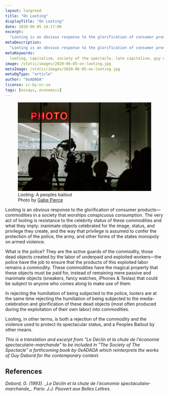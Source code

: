 ```yaml
---
layout: longread
title: "On Looting"
displayTitle: "On Looting"
date: 2020-06-05 14:17:00
excerpt:
  "Looting is an obvious response to the glorification of consumer products"
metaDescription:
  "Looting is an obvious response to the glorification of consumer products"
metaKeywords:
  looting, capitalism, society of the spectacle, late capitalism, guy debord
image: /static/images/2020-06-05-on-looting.jpg
metaImage: /static/images/2020-06-05-on-looting.jpg
metaOgType: "article"
author: "0xADADA"
license: cc-by-nc-sa
tags: [essays, economics]
---
```


<figure>
  <img src="/static/images/2020-06-05-on-looting.jpg" alt="Civilian Bailouts" title="Civilian Bailouts">
  <figcaption>
    Looting: A peoples bailout
    <br>
    Photo by <a href="https://unsplash.com/@gaberce">Gabe Pierce</a>
  </figcaption>
</figure>

Looting is an _obvious_ response to the glorification of consumer products—
commodities in a society that worships conspicuous consumption. The very act of
looting is resistance to the celebrity status of these commodities and what they
imply: inanimate objects celebrated for the image, status, and privilege they
create, and the way that privilege is assumed to confer the protection of the
police, the army, and other forms of the states monopoly on armed violence.

What is the police? They are the active guards of the commodity, those dead
objects created by the labor of underpaid and exploited workers—the police have
the job to ensure that the products of this exploited labor remains a commodity.
These commodities have the magical property that these objects must be paid for,
instead of remaining mere passive and inanimate objects (sneakers, fancy
watches, iPhones & Teslas) that could be subject to anyone who comes along to
make use of them.

In rejecting the humiliation of being subjected to the police, looters are at
the same time rejecting the humiliation of being subjected to the
media-celebration and glorification of these dead objects (most often produced
during the exploitation of their own labor) into commodities.

Looting, in other terms, is both a rejection of the commodity and the violence
used to protect its spectacular status, and a Peoples Bailout by other means.

<aside>
  <em>This is a translation and excerpt from "Le Déclin et la chute de
l'économie spectaculaire-marchande" to be included in "The Society of The
Spectacle" a forthcoming book by 0xADADA which reinterprets the works of Guy
Debord for the contemporary context.</em>
</aside>

## References

<cite class="hanging-indent">
Debord, G. (1993). _Le Déclin et la chute de l'économie
spectaculaire-marchande_. Paris: J.J. Pauvert aux Belles Lettres.
